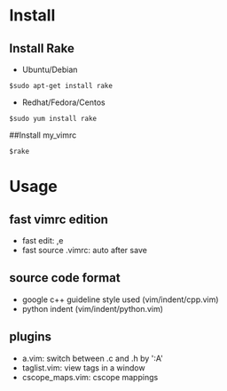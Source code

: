 # Install
## Install Rake

* Ubuntu/Debian
```
$sudo apt-get install rake
```

* Redhat/Fedora/Centos
```
$sudo yum install rake
```

##Install my_vimrc
```
$rake
```

Usage
=====
fast vimrc edition
------------------
* fast edit: ,e
* fast source .vimrc: auto after save

source code format
------------------
* google c++ guideline style used (vim/indent/cpp.vim)
* python indent (vim/indent/python.vim)

plugins
-------
* a.vim: switch between .c and .h by ':A' 
* taglist.vim: view tags in a window
* cscope_maps.vim: cscope mappings

